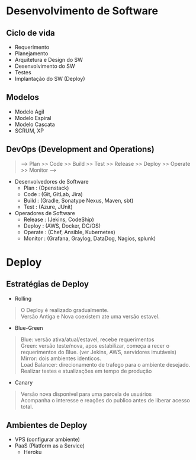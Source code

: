 # Desenvolvimento de Software

## Ciclo de vida

- Requerimento
- Planejamento
- Arquitetura e Design do SW
- Desenvolvimento do SW
- Testes
- Implantação do SW (Deploy)

## Modelos
- Modelo Agil
- Modelo Espiral
- Modelo Cascata
- SCRUM, XP

## DevOps (Development and Operations)
> --> Plan >> Code >> Build >> Test >> Release >> Deploy >> Operate >> Monitor --> 

- Desenvolvedores de Software
  - Plan : (Openstack)
  - Code : (Git, GitLab, Jira)
  - Build : (Gradle, Sonatype Nexus, Maven, sbt)
  - Test : (Azure, JUnit)
- Operadores de Software
  - Release : (Jekins, CodeShip)  
  - Deploy : (AWS, Docker, DC/OS)
  - Operate : (Chef, Ansible, Kubernetes)
  - Monitor : (Grafana, Graylog, DataDog, Nagios, splunk)

# Deploy

## Estratégias de Deploy
- Rolling
> O Deploy é realizado gradualmente. <br>
> Versão Antiga e Nova coexistem ate uma versão estavel.

- Blue-Green
> Blue: versão ativa/atual/estavel, recebe requerimentos <br>
> Green: versão teste/nova, apos estabilizar, começa a recer o requerimentos do Blue. (ver Jekins, AWS, servidores imutáveis) <br>
> Mirror: dois ambientes identicos. <br>
> Load Balancer: direcionamento de trafego para o ambiente desejado. <br>
> Realizar testes e atualizações em tempo de produção

- Canary
> Versão nova disponivel para uma parcela de usuários <br>
> Acompanha o interesse e reações do publico antes de liberar acesso total.<br>


## Ambientes de Deploy
- VPS (configurar ambiente)
- PaaS (Platform as a Service)
  - Heroku
